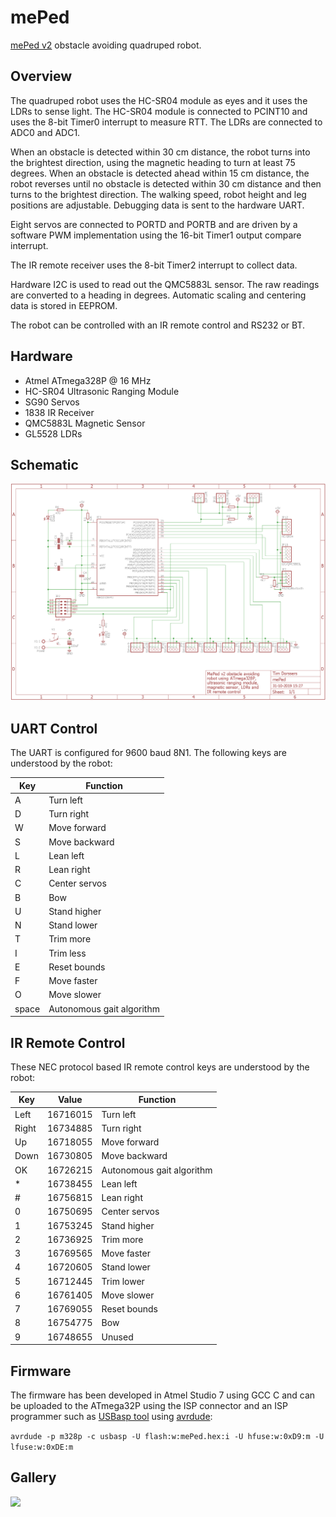 # mePed
[mePed v2](http://www.meped.io/mepedv2) obstacle avoiding quadruped robot.

## Overview
The quadruped robot uses the HC-SR04 module as eyes and it uses the LDRs to sense light. The HC-SR04 module is connected to PCINT10 and uses the 8-bit Timer0 interrupt to measure RTT. The LDRs are connected to ADC0 and ADC1.

When an obstacle is detected within 30 cm distance, the robot turns into the brightest direction, using the magnetic heading to turn at least 75 degrees. When an obstacle is detected ahead within 15 cm distance, the robot reverses until no obstacle is detected within 30 cm distance and then turns to the brightest direction. The walking speed, robot height and leg positions are adjustable. Debugging data is sent to the hardware UART.

Eight servos are connected to PORTD and PORTB and are driven by a software PWM implementation using the 16-bit Timer1 output compare interrupt.

The IR remote receiver uses the 8-bit Timer2 interrupt to collect data.

Hardware I2C is used to read out the QMC5883L sensor. The raw readings are converted to a heading in degrees. Automatic scaling and centering data is stored in EEPROM.

The robot can be controlled with an IR remote control and RS232 or BT.

## Hardware
* Atmel ATmega328P @ 16 MHz
* HC-SR04 Ultrasonic Ranging Module
* SG90 Servos
* 1838 IR Receiver
* QMC5883L Magnetic Sensor
* GL5528 LDRs

## Schematic

![](schematic/mePed.png)

## UART Control
The UART is configured for 9600 baud 8N1. The following keys are understood by the robot:

Key | Function
---- | ----
A | Turn left
D | Turn right
W | Move forward
S | Move backward
L | Lean left
R | Lean right
C | Center servos
B | Bow
U | Stand higher
N | Stand lower
T | Trim more
I | Trim less
E | Reset bounds
F | Move faster
O | Move slower
space | Autonomous gait algorithm

## IR Remote Control
These NEC protocol based IR remote control keys are understood by the robot:

Key | Value | Function
---- | ---- | ----
Left | 16716015 | Turn left
Right | 16734885 | Turn right
Up | 16718055 | Move forward
Down | 16730805 | Move backward
OK | 16726215 | Autonomous gait algorithm
\* | 16738455 | Lean left
\# | 16756815 | Lean right
0 | 16750695 | Center servos
1 | 16753245 | Stand higher
2 | 16736925 | Trim more
3 | 16769565 | Move faster
4 | 16720605 | Stand lower
5 | 16712445 | Trim lower
6 | 16761405 | Move slower
7 | 16769055 | Reset bounds
8 | 16754775 | Bow
9 | 16748655 | Unused

## Firmware
The firmware has been developed in Atmel Studio 7 using GCC C and can be uploaded to the ATmega32P using the ISP connector and an ISP programmer such as [USBasp tool](http://www.fischl.de/usbasp/) using [avrdude](http://www.nongnu.org/avrdude/):

`avrdude -p m328p -c usbasp -U flash:w:mePed.hex:i -U hfuse:w:0xD9:m -U lfuse:w:0xDE:m`

## Gallery

![](media/mePed.gif)
